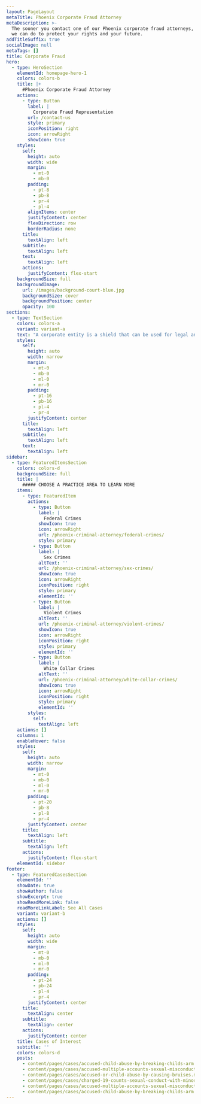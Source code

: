 ```yaml
---
layout: PageLayout
metaTitle: Phoenix Corporate Fraud Attorney
metaDescription: >-
  The sooner you contact one of our Phoenix corporate fraud attorneys, the more
  we can do to protect your rights and your future.
addTitleSuffix: true
socialImage: null
metaTags: []
title: Corporate Fraud
hero:
  - type: HeroSection
    elementId: homepage-hero-1
    colors: colors-b
    title: |+
      #Phoenix Corporate Fraud Attorney
    actions:
      - type: Button
        label: |
          Corporate Fraud Representation
        url: /contact-us
        style: primary
        iconPosition: right
        icon: arrowRight
        showIcon: true
    styles:
      self:
        height: auto
        width: wide
        margin:
          - mt-0
          - mb-0
        padding:
          - pt-8
          - pb-8
          - pr-4
          - pl-4
        alignItems: center
        justifyContent: center
        flexDirection: row
        borderRadius: none
      title:
        textAlign: left
      subtitle:
        textAlign: left
      text:
        textAlign: left
      actions:
        justifyContent: flex-start
    backgroundSize: full
    backgroundImage:
      url: /images/background-court-blue.jpg
      backgroundSize: cover
      backgroundPosition: center
      opacity: 100
sections:
  - type: TextSection
    colors: colors-a
    variant: variant-a
    text: "A corporate entity is a shield that can be used for legal and illegal purposes. If you have been charged with corporate fraud, the government will allege that you used a corporate entity as a shield to conceal illegal activities and protect yourself from liability. It is the job of your defense lawyer to make sure that the government, which is not a benign organization, does not trample on your rights.\n\nAt the law firm of Blumberg & Associates, our\_**Phoenix corporate fraud attorneys**\_have represented everyone from small limited liability corporations to large enterprises involving multiple corporate shells. Examples of criminal activities the government may allege against corporate officers include:\n\n*   Misuse of corporate credit\n\n*   Money laundering through a corporate entity such as an LLC, S-corporation, C-corporation or other business organization\n\n*   Engaging in fraud through a corporate entity\n\n*   Making illegal financial disclosures or misrepresentations\n\n*   Obtaining fraudulent loans or financing\n\n*   Embezzlement\n\nAs with other criminal charges, being charged with corporate fraud does not mean that you are guilty. One defense in these cases is to assert that you used the corporate shield legally under Arizona state law. Prosecutors must prove that you knew or should have known that the activity was fraudulent.\n\n## FREE ATTORNEY CONSULTATION\n\nIf you are under investigation for or have been charged with corporate fraud, please contact a Phoenix lawyer at Blumberg & Associates as soon as possible. The sooner you contact one of our lawyers, the more we can do to protect your rights and your future. In many cases, we have successfully persuaded prosecutors not to charge our clients or to file reduced charges.\n"
    styles:
      self:
        height: auto
        width: narrow
        margin:
          - mt-0
          - mb-0
          - ml-0
          - mr-0
        padding:
          - pt-16
          - pb-16
          - pl-4
          - pr-4
        justifyContent: center
      title:
        textAlign: left
      subtitle:
        textAlign: left
      text:
        textAlign: left
sidebar:
  - type: FeaturedItemsSection
    colors: colors-d
    backgroundSize: full
    title: |
      ##### CHOOSE A PRACTICE AREA TO LEARN MORE
    items:
      - type: FeaturedItem
        actions:
          - type: Button
            label: |
              Federal Crimes
            showIcon: true
            icon: arrowRight
            url: /phoenix-criminal-attorney/federal-crimes/
            style: primary
          - type: Button
            label: |
              Sex Crimes
            altText: ''
            url: /phoenix-criminal-attorney/sex-crimes/
            showIcon: true
            icon: arrowRight
            iconPosition: right
            style: primary
            elementId: ''
          - type: Button
            label: |
              Violent Crimes
            altText: ''
            url: /phoenix-criminal-attorney/violent-crimes/
            showIcon: true
            icon: arrowRight
            iconPosition: right
            style: primary
            elementId: ''
          - type: Button
            label: |
              White Collar Crimes
            altText: ''
            url: /phoenix-criminal-attorney/white-collar-crimes/
            showIcon: true
            icon: arrowRight
            iconPosition: right
            style: primary
            elementId: ''
        styles:
          self:
            textAlign: left
    actions: []
    columns: 1
    enableHover: false
    styles:
      self:
        height: auto
        width: narrow
        margin:
          - mt-0
          - mb-0
          - ml-0
          - mr-0
        padding:
          - pt-20
          - pb-8
          - pl-8
          - pr-4
        justifyContent: center
      title:
        textAlign: left
      subtitle:
        textAlign: left
      actions:
        justifyContent: flex-start
    elementId: sidebar
footer:
  - type: FeaturedCasesSection
    elementId: ''
    showDate: true
    showAuthor: false
    showExcerpt: true
    showReadMoreLink: false
    readMoreLinkLabel: See All Cases
    variant: variant-b
    actions: []
    styles:
      self:
        height: auto
        width: wide
        margin:
          - mt-0
          - mb-0
          - ml-0
          - mr-0
        padding:
          - pt-24
          - pb-24
          - pl-4
          - pr-4
        justifyContent: center
      title:
        textAlign: center
      subtitle:
        textAlign: center
      actions:
        justifyContent: center
    title: Cases of Interest
    subtitle: ''
    colors: colors-d
    posts:
      - content/pages/cases/accused-child-abuse-by-breaking-childs-arm.md
      - content/pages/cases/accused-multiple-accounts-sexual-misconduct.md
      - content/pages/cases/accused-or-child-abuse-by-causing-bruises.md
      - content/pages/cases/charged-19-counts-sexual-conduct-with-minor.md
      - content/pages/cases/accused-multiple-accounts-sexual-misconduct.md
      - content/pages/cases/accused-child-abuse-by-breaking-childs-arm.md
---
```

